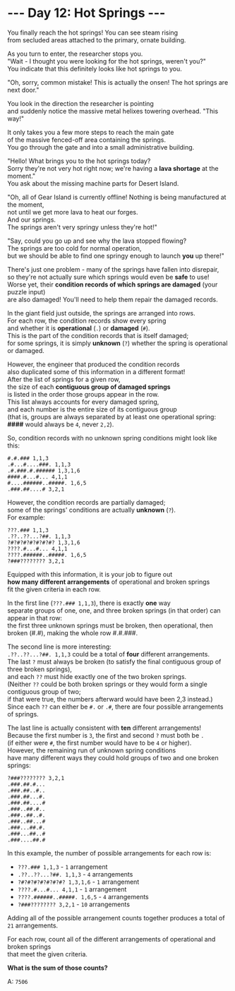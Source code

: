 # --- Day 12: Hot Springs ---

You finally reach the hot springs! You can see steam rising  
from secluded areas attached to the primary, ornate building.

As you turn to enter, the researcher stops you.  
"Wait - I thought you were looking for the hot springs, weren't you?"  
You indicate that this definitely looks like hot springs to you.

"Oh, sorry, common mistake! This is actually the onsen! The hot springs are next door."

You look in the direction the researcher is pointing  
and suddenly notice the massive metal helixes towering overhead. "This way!"

It only takes you a few more steps to reach the main gate  
of the massive fenced-off area containing the springs.  
You go through the gate and into a small administrative building.

"Hello! What brings you to the hot springs today?  
Sorry they're not very hot right now; we're having a **lava shortage** at the moment."  
You ask about the missing machine parts for Desert Island.

"Oh, all of Gear Island is currently offline! Nothing is being manufactured at the moment,  
not until we get more lava to heat our forges.  
And our springs.  
The springs aren't very springy unless they're hot!"

"Say, could you go up and see why the lava stopped flowing?  
The springs are too cold for normal operation,  
but we should be able to find one springy enough to launch **you** up there!"

There's just one problem - many of the springs have fallen into disrepair,  
so they're not actually sure which springs would even be **safe** to use!  
Worse yet, their **condition records of which springs are damaged** (your puzzle input)  
are also damaged! You'll need to help them repair the damaged records.

In the giant field just outside, the springs are arranged into rows.  
For each row, the condition records show every spring  
and whether it is **operational** (`.`) or **damaged** (`#`).  
This is the part of the condition records that is itself damaged;  
for some springs, it is simply **unknown** (`?`) whether the spring is operational or damaged.

However, the engineer that produced the condition records  
also duplicated some of this information in a different format!  
After the list of springs for a given row,  
the size of each **contiguous group of damaged springs**  
is listed in the order those groups appear in the row.  
This list always accounts for every damaged spring,  
and each number is the entire size of its contiguous group  
(that is, groups are always separated by at least one operational spring:
**####** would always be `4`, never `2,2`).

So, condition records with no unknown spring conditions might look like this:

```text
#.#.### 1,1,3
.#...#....###. 1,1,3
.#.###.#.###### 1,3,1,6
####.#...#... 4,1,1
#....######..#####. 1,6,5
.###.##....# 3,2,1
```

However, the condition records are partially damaged;  
some of the springs' conditions are actually **unknown** (`?`).  
For example:

```text
???.### 1,1,3
.??..??...?##. 1,1,3
?#?#?#?#?#?#?#? 1,3,1,6
????.#...#... 4,1,1
????.######..#####. 1,6,5
?###???????? 3,2,1
```

Equipped with this information, it is your job to figure out  
**how many different arrangements** of operational and broken springs  
fit the given criteria in each row.

In the first line (`???.### 1,1,3`), there is exactly **one** way  
separate groups of one, one, and three broken springs (in that order) can appear in that row:  
the first three unknown springs must be broken, then operational, then broken (#.#), making the whole row #.#.###.

The second line is more interesting:  
`.??..??...?##. 1,1,3` could be a total of **four** different arrangements.  
The last `?` must always be broken (to satisfy the final contiguous group of three broken springs),  
and each `??` must hide exactly one of the two broken springs.  
(Neither `??` could be both broken springs or they would form a single contiguous group of two;  
if that were true, the numbers afterward would have been 2,3 instead.)  
Since each `??` can either be `#.` or `.#`, there are four possible arrangements of springs.

The last line is actually consistent with **ten** different arrangements!  
Because the first number is `3`, the first and second `?` must both be `.`  
(if either were `#`, the first number would have to be `4` or higher).  
However, the remaining run of unknown spring conditions  
have many different ways they could hold groups of two and one broken springs:

```text
?###???????? 3,2,1
.###.##.#...
.###.##..#..
.###.##...#.
.###.##....#
.###..##.#..
.###..##..#.
.###..##...#
.###...##.#.
.###...##..#
.###....##.#
```

In this example, the number of possible arrangements for each row is:

- `???.### 1,1,3` - `1` arrangement
- `.??..??...?##. 1,1,3` - `4` arrangements
- `?#?#?#?#?#?#?#? 1,3,1,6` - `1` arrangement
- `????.#...#... 4,1,1` - `1` arrangement
- `????.######..#####. 1,6,5` - `4` arrangements
- `?###???????? 3,2,1` - `10` arrangements

Adding all of the possible arrangement counts together produces a total of `21` arrangements.

For each row, count all of the different arrangements of operational and broken springs  
that meet the given criteria.

**What is the sum of those counts?**

A: `7506`

#
